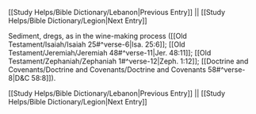 [[Study Helps/Bible Dictionary/Lebanon|Previous Entry]]  ||  [[Study Helps/Bible Dictionary/Legion|Next Entry]]

 Sediment, dregs, as in the wine-making process ([[Old Testament/Isaiah/Isaiah 25#^verse-6|Isa. 25:6]]; [[Old Testament/Jeremiah/Jeremiah 48#^verse-11|Jer. 48:11]]; [[Old Testament/Zephaniah/Zephaniah 1#^verse-12|Zeph. 1:12]]; [[Doctrine and Covenants/Doctrine and Covenants/Doctrine and Covenants 58#^verse-8|D&C 58:8]]).

[[Study Helps/Bible Dictionary/Lebanon|Previous Entry]]  ||  [[Study Helps/Bible Dictionary/Legion|Next Entry]]